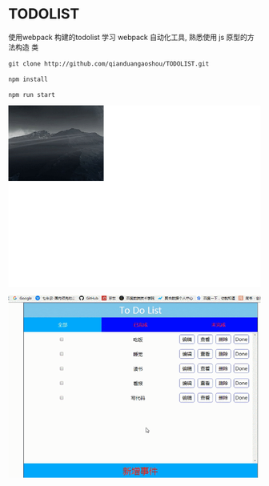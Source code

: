 # TODOLIST
使用webpack 构建的todolist
学习 webpack 自动化工具, 熟悉使用 js 原型的方法构造 类

`git clone http://github.com/qianduangaoshou/TODOLIST.git`

`npm install`

`npm run start`

![](./static/todo.gif)

![](./static/todo2.gif)
